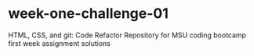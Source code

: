 # week-one-challenge-01
HTML, CSS, and git: Code Refactor
Repository for MSU coding bootcamp first week assignment solutions
